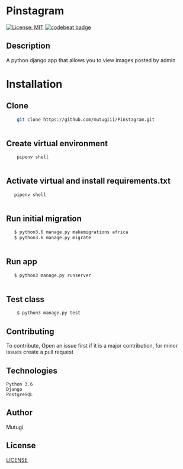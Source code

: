 # Pinstagram

[![License: MIT](https://img.shields.io/badge/License-MIT-yellow.svg)](https://opensource.org/licenses/MIT)
[![codebeat badge](https://codebeat.co/badges/6a3882fb-b3d0-4567-8cb5-ec35be65d079)](https://codebeat.co/projects/github-com-mutugiii-pinstagram-master)

## Description
A python django app that allows you to view images posted by admin


# Installation

## Clone
    
```bash
    git clone https://github.com/mutugiii/Pinstagram.git
    
```
##  Create virtual environment
```bash
    pipenv shell
    
```
## Activate virtual and install requirements.txt
```bash
   pipenv shell
    
```
## Run initial migration
```bash
   $ python3.6 manage.py makemigrations africa
   $ python3.6 manage.py migrate
    
```


## Run app
```bash
   $ python3 manage.py runserver
    
```

## Test class

```bash
    $ python3 manage.py test
```


## Contributing

To contribute, Open an issue first if it is a major contribution, for minor issues create a pull request

## Technologies
    Python 3.6
    Django
    PostgreSQL

## Author
Mutugi


## License
[LICENSE](LICENSE)



